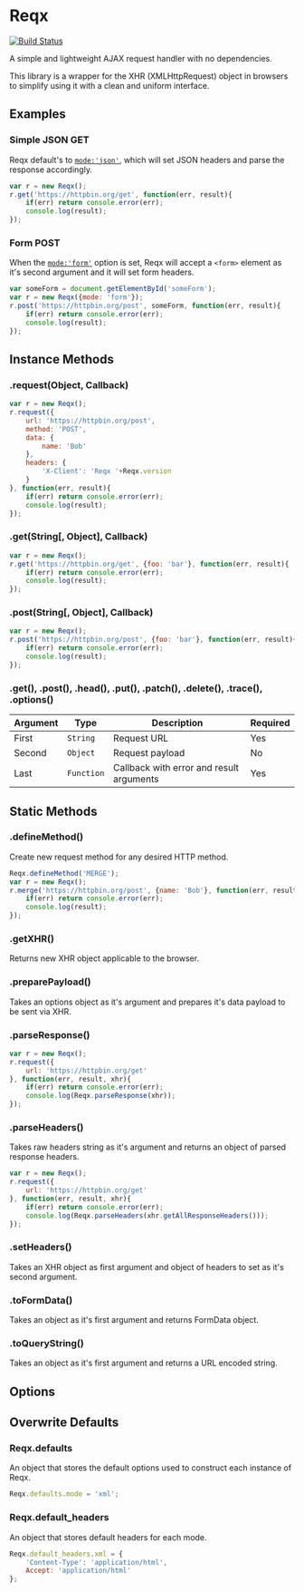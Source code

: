 # Reqx
[![Build Status](https://travis-ci.org/imaustink/Reqx.svg?branch=master)](https://travis-ci.org/imaustink/Reqx)

A simple and lightweight AJAX request handler with no dependencies.

This library is a wrapper for the XHR (XMLHttpRequest) object in browsers to simplify using it with a clean and uniform interface.

## Examples
### Simple JSON GET
Reqx default's to [```mode:'json'```](#options), which will set JSON headers and parse the response accordingly.
```javascript
var r = new Reqx();
r.get('https://httpbin.org/get', function(err, result){
    if(err) return console.error(err);
    console.log(result);
});
```

### Form POST
When the [```mode:'form'```](#options) option is set, Reqx will accept a ```<form>``` element as it's second argument and it will set form headers.
```javascript
var someForm = document.getElementById('someForm');
var r = new Reqx({mode: 'form'});
r.post('https://httpbin.org/post', someForm, function(err, result){
    if(err) return console.error(err);
    console.log(result);
});
```

## Instance Methods
### .request(Object, Callback)

```javascript
var r = new Reqx();
r.request({
    url: 'https://httpbin.org/post',
    method: 'POST',
    data: {
        name: 'Bob'
    },
    headers: {
        'X-Client': 'Reqx '+Reqx.version
    }
}, function(err, result){
    if(err) return console.error(err);
    console.log(result);
});
```
### .get(String[, Object], Callback)
```javascript
var r = new Reqx();
r.get('https://httpbin.org/get', {foo: 'bar'}, function(err, result){
    if(err) return console.error(err);
    console.log(result);
});
```
### .post(String[, Object], Callback)
```javascript
var r = new Reqx();
r.post('https://httpbin.org/post', {foo: 'bar'}, function(err, result){
    if(err) return console.error(err);
    console.log(result);
});
```
### .get(), .post(), .head(), .put(), .patch(), .delete(), .trace(), .options()
| Argument | Type           | Description                              | Required |
|----------|----------------|------------------------------------------|----------|
| First    | ```String```   | Request URL                              | Yes      |
| Second   | ```Object```   | Request payload                          |  No      |
| Last     | ```Function``` | Callback with error and result arguments | Yes      |

## Static Methods
### .defineMethod()
Create new request method for any desired HTTP method.

```javascript
Reqx.defineMethod('MERGE');
var r = new Reqx();
r.merge('https://httpbin.org/post', {name: 'Bob'}, function(err, result){
    if(err) return console.error(err);
    console.log(result);
});
```
### .getXHR()
Returns new XHR object applicable to the browser.

### .preparePayload()
Takes an options object as it's argument and prepares it's data payload to be sent via XHR.

### .parseResponse()

```javascript
var r = new Reqx();
r.request({
    url: 'https://httpbin.org/get'
}, function(err, result, xhr){
    if(err) return console.error(err);
    console.log(Reqx.parseResponse(xhr));
});
```
### .parseHeaders()
Takes raw headers string as it's argument and returns an object of parsed response headers.

```javascript
var r = new Reqx();
r.request({
    url: 'https://httpbin.org/get'
}, function(err, result, xhr){
    if(err) return console.error(err);
    console.log(Reqx.parseHeaders(xhr.getAllResponseHeaders()));
});
```
### .setHeaders()
Takes an XHR object as first argument and object of headers to set as it's second argument.

### .toFormData()
Takes an object as it's first argument and returns FormData object.
### .toQueryString()
Takes an object as it's first argument and returns a URL encoded string.
## Options
## Overwrite Defaults
### Reqx.defaults
An object that stores the default options used to construct each instance of Reqx.
```javascript
Reqx.defaults.mode = 'xml';
```
### Reqx.default_headers
An object that stores default headers for each mode.
```javascript
Reqx.default_headers.xml = {
    'Content-Type': 'application/html',
    Accept: 'application/html'
};
```